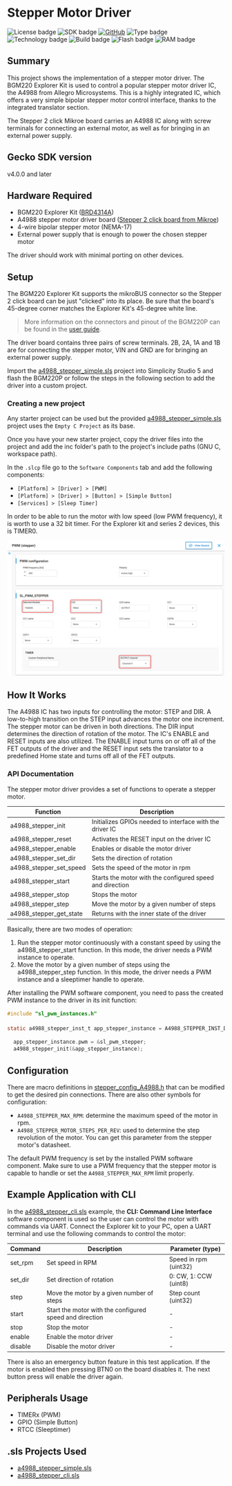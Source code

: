 # Stepper Motor Driver
![License badge](https://img.shields.io/badge/dynamic/json?url=https://raw.githubusercontent.com/SiliconLabs/application_examples_ci/master/hardware_drivers/stepper_motor_a4988_common.json&label=License&query=license&color=green)
![SDK badge](https://img.shields.io/badge/dynamic/json?url=https://raw.githubusercontent.com/SiliconLabs/application_examples_ci/master/hardware_drivers/stepper_motor_a4988_common.json&label=SDK&query=sdk&color=green)
[![GitHub](https://img.shields.io/badge/Mikroe-STEPPER%202%20CLICK-green)](https://www.mikroe.com/stepper-2-click)
![Type badge](https://img.shields.io/badge/dynamic/json?url=https://raw.githubusercontent.com/SiliconLabs/application_examples_ci/master/hardware_drivers/stepper_motor_a4988_common.json&label=Type&query=type&color=green)
![Technology badge](https://img.shields.io/badge/dynamic/json?url=https://raw.githubusercontent.com/SiliconLabs/application_examples_ci/master/hardware_drivers/stepper_motor_a4988_common.json&label=Technology&query=technology&color=green)
![Build badge](https://img.shields.io/endpoint?url=https://raw.githubusercontent.com/SiliconLabs/application_examples_ci/master/hardware_drivers/stepper_motor_a4988_build_status.json)
![Flash badge](https://img.shields.io/badge/dynamic/json?url=https://raw.githubusercontent.com/SiliconLabs/application_examples_ci/master/hardware_drivers/stepper_motor_a4988_common.json&label=Flash&query=flash&color=blue)
![RAM badge](https://img.shields.io/badge/dynamic/json?url=https://raw.githubusercontent.com/SiliconLabs/application_examples_ci/master/hardware_drivers/stepper_motor_a4988_common.json&label=RAM&query=ram&color=blue)

## Summary

This project shows the implementation of a stepper motor driver. The BGM220 Explorer Kit is used to control a popular stepper motor driver IC, the A4988 from Allegro Microsystems. This is a highly integrated IC, which offers a very simple bipolar stepper motor control interface, thanks to the integrated translator section.

The Stepper 2 click Mikroe board carries an A4988 IC along with screw terminals for connecting an external motor, as well as for bringing in an external power supply.

## Gecko SDK version

v4.0.0 and later

## Hardware Required

- BGM220 Explorer Kit ([BRD4314A](https://www.silabs.com/development-tools/wireless/bluetooth/bgm220-explorer-kit))
- A4988 stepper motor driver board ([Stepper 2 click board from Mikroe](https://www.mikroe.com/stepper-2-click))
- 4-wire bipolar stepper motor (NEMA-17)
- External power supply that is enough to power the chosen stepper motor

The driver should work with minimal porting on other devices.

## Setup

The BGM220 Explorer Kit supports the mikroBUS connector so the Stepper 2 click board can be just "clicked" into its place. Be sure that the board's 45-degree corner matches the Explorer Kit's 45-degree white line.

> More information on the connectors and pinout of the BGM220P can be found in the [user guide](https://www.silabs.com/documents/public/user-guides/ug465-brd4314a.pdf).

The driver board contains three pairs of screw terminals. 2B, 2A, 1A and 1B are for connecting the stepper motor, VIN and GND are for bringing an external power supply.

Import the [a4988_stepper_simple.sls](SimplicityStudio/a4988_stepper_simple.sls) project into Simplicity Studio 5 and flash the BGM220P or follow the steps in the following section to add the driver into a custom project.

### Creating a new project

Any starter project can be used but the provided [a4988_stepper_simple.sls](SimplicityStudio/a4988_stepper_simple.sls) project uses the `Empty C Project` as its base.


Once you have your new starter project, copy the driver files into the project and add the inc folder's path to the project's include paths (GNU C, workspace path).

In the `.slcp` file go to the `Software Components` tab and add the following components:

- `[Platform] > [Driver] > [PWM]`
- `[Platform] > [Driver] > [Button] > [Simple Button]`
- `[Services] > [Sleep Timer]`


In order to be able to run the motor with low speed (low PWM frequency), it is worth to use a 32 bit timer. For the Explorer kit and series 2 devices, this is TIMER0.

![pwm](doc/pwm_timer.png)

## How It Works

The A4988 IC has two inputs for controlling the motor: STEP and DIR. A low-to-high transition on the STEP input advances the motor one increment. The stepper motor can be driven in both directions. The DIR input determines the direction of rotation of the motor. The IC's ENABLE and RESET inputs are also utilized. The ENABLE input turns on or off all of the FET outputs of the driver and the RESET input sets the translator to a predefined Home state and turns off all of the FET outputs.

### API Documentation

The stepper motor driver provides a set of functions to operate a stepper motor.

| Function | Description | 
| ------- | ------- | 
| a4988_stepper_init | Initializes GPIOs needed to interface with the driver IC |
| a4988_stepper_reset | Activates the RESET input on the driver IC |
| a4988_stepper_enable | Enables or disable the motor driver | 
| a4988_stepper_set_dir | Sets the direction of rotation | 
| a4988_stepper_set_speed | Sets the speed of the motor in rpm | 
| a4988_stepper_start | Starts the motor with the configured speed and direction |
| a4988_stepper_stop | Stops the motor |
| a4988_stepper_step | Move the motor by a given number of steps |
| a4988_stepper_get_state | Returns with the inner state of the driver |

Basically, there are two modes of operation:

1. Run the stepper motor continuously with a constant speed by using the a4988_stepper_start function. In this mode, the driver needs a PWM instance to operate.
2. Move the motor by a given number of steps using the a4988_stepper_step function. In this mode, the driver needs a PWM instance and a sleeptimer handle to operate.


After installing the PWM software component, you need to pass the created PWM instance to the driver in its init function:

```c
#include "sl_pwm_instances.h"

static a4988_stepper_inst_t app_stepper_instance = A4988_STEPPER_INST_DEFAULT;
```

```c
  app_stepper_instance.pwm = &sl_pwm_stepper;
  a4988_stepper_init(&app_stepper_instance);
```

## Configuration

There are macro definitions in [stepper_config_A4988.h](inc/stepper_config_A4988.h) that can be modified to get the desired pin connections. There are also other symbols for configuration:

- `A4988_STEPPER_MAX_RPM`: determine the maximum speed of the motor in rpm. 
- `A4988_STEPPER_MOTOR_STEPS_PER_REV`: used to determine the step revolution of the motor. You can get this parameter from the stepper motor's datasheet.


The default PWM frequency is set by the installed PWM software component. Make sure to use a PWM frequency that the stepper motor is capable to handle or set the `A4988_STEPPER_MAX_RPM` limit properly.

## Example Application with CLI

In the [a4988_stepper_cli.sls](SimplicityStudio/a4988_stepper_cli.sls) example, the **CLI: Command Line Interface** software component is used so the user can control the motor with commands via UART. Connect the Explorer kit to your PC, open a UART terminal and use the following commands to control the motor:

| Command | Description | Parameter (type) |
| ------- | ------- | ------- |
| set_rpm | Set speed in RPM | Speed in rpm (uint32) |
| set_dir | Set direction of rotation | 0: CW, 1: CCW (uint8) |
| step | Move the motor by a given number of steps | Step count (uint32) |
| start | Start the motor with the configured speed and direction | - |
| stop | Stop the motor | - |
| enable | Enable the motor driver | - |
| disable | Disable the motor driver | - |

There is also an emergency button feature in this test application. If the motor is enabled then pressing BTN0 on the board disables it. The next button press will enable the driver again.

## Peripherals Usage

- TIMERx (PWM)
- GPIO (Simple Button)
- RTCC (Sleeptimer)

## .sls Projects Used

- [a4988_stepper_simple.sls](SimplicityStudio/a4988_stepper_simple.sls)
- [a4988_stepper_cli.sls](SimplicityStudio/a4988_stepper_cli.sls)
